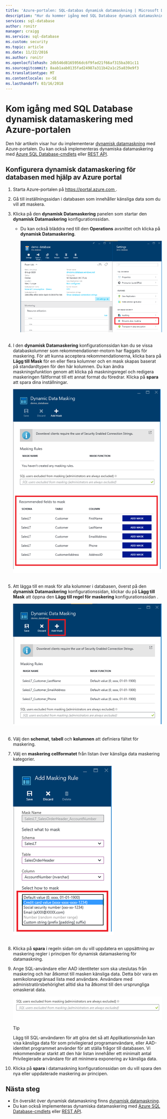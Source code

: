 ```yaml
---
title: 'Azure-portalen: SQL-databas dynamisk datamaskning | Microsoft Docs'
description: "Hur du kommer igång med SQL Database dynamisk datamaskning i Azure-portalen"
services: sql-database
author: ronitr
manager: craigg
ms.service: sql-database
ms.custom: security
ms.topic: article
ms.date: 11/22/2016
ms.author: ronitr
ms.openlocfilehash: 2db546d8165956dc6f9fad21f66af315ba301c11
ms.sourcegitcommit: 8aab1aab0135fad24987a311b42a1c25a839e9f3
ms.translationtype: MT
ms.contentlocale: sv-SE
ms.lasthandoff: 03/16/2018
---
```

# <a name="get-started-with-sql-database-dynamic-data-masking-with-the-azure-portal"></a>Kom igång med SQL Database dynamisk datamaskering med Azure-portalen

Den här artikeln visar hur du implementerar [dynamisk datamaskning](sql-database-dynamic-data-masking-get-started.md) med Azure-portalen. Du kan också implementeras dynamiska datamaskering med [Azure SQL Database-cmdlets](https://msdn.microsoft.com/library/azure/mt574084.aspx) eller [REST API](https://msdn.microsoft.com/library/dn505719.aspx).


## <a name="set-up-dynamic-data-masking-for-your-database-using-the-azure-portal"></a>Konfigurera dynamisk datamaskering för databasen med hjälp av Azure portal
1. Starta Azure-portalen på [ https://portal.azure.com ](https://portal.azure.com).
2. Gå till inställningssidan i databasen som innehåller känsliga data som du vill att maskera.
3. Klicka på den **dynamisk Datamaskering** panelen som startar den **dynamisk Datamaskering** konfigurationssidan.
   
   * Du kan också bläddra ned till den **Operations** avsnittet och klicka på **dynamisk Datamaskering**.
     
     ![Navigeringsfönstret](./media/sql-database-dynamic-data-masking-get-started/4_ddm_settings_tile.png)<br/><br/>
4. I den **dynamisk Datamaskering** konfigurationssidan kan du se vissa databaskolumner som rekommendationer-motorn har flaggats för maskering. För att kunna acceptera rekommendationerna, klicka bara på **Lägg till Mask** för en eller flera kolumner och en mask skapas baserat på standardtypen för den här kolumnen. Du kan ändra maskningsfunktion genom att klicka på maskningsregel och redigera maskeringen fältformat till ett annat format du föredrar. Klicka på **spara** att spara dina inställningar.
   
    ![Navigeringsfönstret](./media/sql-database-dynamic-data-masking-get-started/5_ddm_recommendations.png)<br/><br/>
5. Att lägga till en mask för alla kolumner i databasen, överst på den **dynamisk Datamaskering** konfigurationssidan, klickar du på **Lägg till Mask** att öppna den **Lägg till regel för maskering** konfigurationssidan .
   
    ![Navigeringsfönstret](./media/sql-database-dynamic-data-masking-get-started/6_ddm_add_mask.png)<br/><br/>
6. Välj den **schemat**, **tabell** och **kolumnen** att definiera fältet för maskering.
7. Välj en **maskering cellformatet** från listan över känsliga data maskering kategorier.
   
    ![Navigeringsfönstret](./media/sql-database-dynamic-data-masking-get-started/7_ddm_mask_field_format.png)<br/><br/>        
8. Klicka på **spara** i regeln sidan om du vill uppdatera en uppsättning av maskering regler i principen för dynamisk datamaskering för datamaskning.
9. Ange SQL-användare eller AAD identiteter som ska uteslutas från maskering och har åtkomst till masken känsliga data. Detta bör vara en semikolonavgränsad lista med användare. Användare med administratörsbehörighet alltid ska ha åtkomst till den ursprungliga omaskerat data.
   
    ![Navigeringsfönstret](./media/sql-database-dynamic-data-masking-get-started/8_ddm_excluded_users.png)
   
   > [!TIP]
   > Lägg till SQL-användaren för att göra det så att Applikationsnivån kan visa känsliga data för som privilegierad programanvändare, eller AAD-identitet programmet använder för att ställa frågor till databasen. Vi rekommenderar starkt att den här listan innehåller ett minimalt antal Privilegierade användare för att minimera exponering av känsliga data.
   > 
   > 
10. Klicka på **spara** i datamaskning konfigurationssidan om du vill spara den nya eller uppdaterade maskering av principen.


## <a name="next-steps"></a>Nästa steg

* En översikt över dynamisk datamaskning finns [dynamisk datamaskning](sql-database-dynamic-data-masking-get-started.md).
* Du kan också implementeras dynamiska datamaskering med [Azure SQL Database-cmdlets](https://msdn.microsoft.com/library/azure/mt574084.aspx) eller [REST API](https://msdn.microsoft.com/library/dn505719.aspx).
